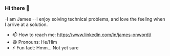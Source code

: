 ### Hi there 👋
 -I am James
--I enjoy solving technical problems, and love the feeling when I arrive at a solution.
- 📫 How to reach me: https://www.linkedin.com/in/james-onwordi/
- 😄 Pronouns: He/Him
- ⚡ Fun fact: Hmm... Not yet sure

<!--
**JamesOnwordi/JamesOnwordi** is a ✨ _special_ ✨ repository because its `README.md` (this file) appears on your GitHub profile.

Here are some ideas to get you started:

- 🔭 I’m currently working on ...
- 🌱 I’m currently learning ...
- 👯 I’m looking to collaborate on ...
- 🤔 I’m looking for help with ...
- 💬 Ask me about ...
- 📫 How to reach me: ...
- 😄 Pronouns: ...
- ⚡ Fun fact: ...
-->
